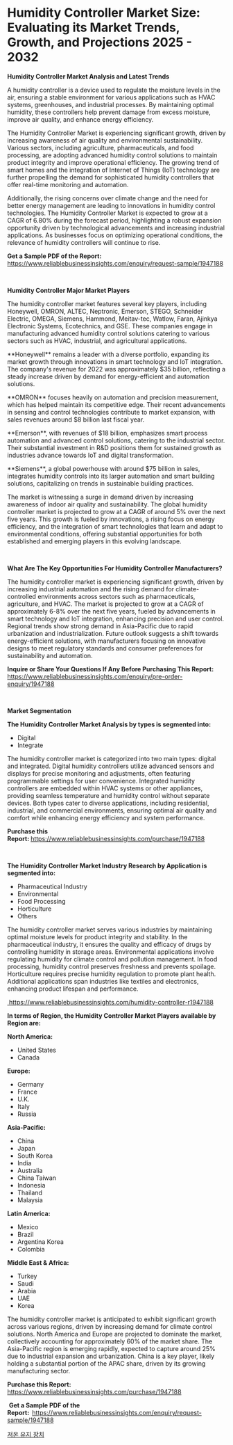 <p><h1>Humidity Controller Market Size: Evaluating its Market Trends, Growth, and Projections 2025 - 2032</h1></p><p><strong>Humidity Controller Market Analysis and Latest Trends</strong></p>
<p><p>A humidity controller is a device used to regulate the moisture levels in the air, ensuring a stable environment for various applications such as HVAC systems, greenhouses, and industrial processes. By maintaining optimal humidity, these controllers help prevent damage from excess moisture, improve air quality, and enhance energy efficiency.</p><p>The Humidity Controller Market is experiencing significant growth, driven by increasing awareness of air quality and environmental sustainability. Various sectors, including agriculture, pharmaceuticals, and food processing, are adopting advanced humidity control solutions to maintain product integrity and improve operational efficiency. The growing trend of smart homes and the integration of Internet of Things (IoT) technology are further propelling the demand for sophisticated humidity controllers that offer real-time monitoring and automation.</p><p>Additionally, the rising concerns over climate change and the need for better energy management are leading to innovations in humidity control technologies. The Humidity Controller Market is expected to grow at a CAGR of 6.80% during the forecast period, highlighting a robust expansion opportunity driven by technological advancements and increasing industrial applications. As businesses focus on optimizing operational conditions, the relevance of humidity controllers will continue to rise.</p></p>
<p><strong>Get a Sample PDF of the Report:&nbsp;</strong> <a href="https://www.reliablebusinessinsights.com/enquiry/request-sample/1947188?utm_campaign=39&utm_medium=2&utm_source=Github&utm_content=ia&utm_term=16022025&utm_id=humidity-controller">https://www.reliablebusinessinsights.com/enquiry/request-sample/1947188</a></p>
<p>&nbsp;</p>
<p><strong>Humidity Controller Major Market Players</strong></p>
<p><p>The humidity controller market features several key players, including Honeywell, OMRON, ALTEC, Neptronic, Emerson, STEGO, Schneider Electric, OMEGA, Siemens, Hammond, Meitav-tec, Watlow, Faran, Ajinkya Electronic Systems, Ecotechnics, and GSE. These companies engage in manufacturing advanced humidity control solutions catering to various sectors such as HVAC, industrial, and agricultural applications.</p><p>**Honeywell** remains a leader with a diverse portfolio, expanding its market growth through innovations in smart technology and IoT integration. The company's revenue for 2022 was approximately $35 billion, reflecting a steady increase driven by demand for energy-efficient and automation solutions.</p><p>**OMRON** focuses heavily on automation and precision measurement, which has helped maintain its competitive edge. Their recent advancements in sensing and control technologies contribute to market expansion, with sales revenues around $8 billion last fiscal year.</p><p>**Emerson**, with revenues of $18 billion, emphasizes smart process automation and advanced control solutions, catering to the industrial sector. Their substantial investment in R&D positions them for sustained growth as industries advance towards IoT and digital transformation.</p><p>**Siemens**, a global powerhouse with around $75 billion in sales, integrates humidity controls into its larger automation and smart building solutions, capitalizing on trends in sustainable building practices.</p><p>The market is witnessing a surge in demand driven by increasing awareness of indoor air quality and sustainability. The global humidity controller market is projected to grow at a CAGR of around 5% over the next five years. This growth is fueled by innovations, a rising focus on energy efficiency, and the integration of smart technologies that learn and adapt to environmental conditions, offering substantial opportunities for both established and emerging players in this evolving landscape.</p></p>
<p>&nbsp;</p>
<p><strong>What Are The Key Opportunities For Humidity Controller Manufacturers?</strong></p>
<p><p>The humidity controller market is experiencing significant growth, driven by increasing industrial automation and the rising demand for climate-controlled environments across sectors such as pharmaceuticals, agriculture, and HVAC. The market is projected to grow at a CAGR of approximately 6-8% over the next five years, fueled by advancements in smart technology and IoT integration, enhancing precision and user control. Regional trends show strong demand in Asia-Pacific due to rapid urbanization and industrialization. Future outlook suggests a shift towards energy-efficient solutions, with manufacturers focusing on innovative designs to meet regulatory standards and consumer preferences for sustainability and automation.</p></p>
<p><strong>Inquire or Share Your Questions If Any Before Purchasing This Report:</strong> <a href="https://www.reliablebusinessinsights.com/enquiry/pre-order-enquiry/1947188?utm_campaign=39&utm_medium=2&utm_source=Github&utm_content=ia&utm_term=16022025&utm_id=humidity-controller">https://www.reliablebusinessinsights.com/enquiry/pre-order-enquiry/1947188</a></p>
<p>&nbsp;</p>
<p><strong>Market Segmentation</strong></p>
<p><strong>The Humidity Controller Market Analysis by types is segmented into:</strong></p>
<p><ul><li>Digital</li><li>Integrate</li></ul></p>
<p><p>The humidity controller market is categorized into two main types: digital and integrated. Digital humidity controllers utilize advanced sensors and displays for precise monitoring and adjustments, often featuring programmable settings for user convenience. Integrated humidity controllers are embedded within HVAC systems or other appliances, providing seamless temperature and humidity control without separate devices. Both types cater to diverse applications, including residential, industrial, and commercial environments, ensuring optimal air quality and comfort while enhancing energy efficiency and system performance.</p></p>
<p><strong>Purchase this Report:&nbsp;</strong><a href="https://www.reliablebusinessinsights.com/purchase/1947188?utm_campaign=39&utm_medium=2&utm_source=Github&utm_content=ia&utm_term=16022025&utm_id=humidity-controller">https://www.reliablebusinessinsights.com/purchase/1947188</a></p>
<p>&nbsp;</p>
<p><strong>The Humidity Controller Market Industry Research by Application is segmented into:</strong></p>
<p><ul><li>Pharmaceutical Industry</li><li>Environmental</li><li>Food Processing</li><li>Horticulture</li><li>Others</li></ul></p>
<p><p>The humidity controller market serves various industries by maintaining optimal moisture levels for product integrity and stability. In the pharmaceutical industry, it ensures the quality and efficacy of drugs by controlling humidity in storage areas. Environmental applications involve regulating humidity for climate control and pollution management. In food processing, humidity control preserves freshness and prevents spoilage. Horticulture requires precise humidity regulation to promote plant health. Additional applications span industries like textiles and electronics, enhancing product lifespan and performance.</p></p>
<p><a href="https://www.reliablebusinessinsights.com/humidity-controller-r1947188?utm_campaign=39&utm_medium=2&utm_source=Github&utm_content=ia&utm_term=16022025&utm_id=humidity-controller">&nbsp;https://www.reliablebusinessinsights.com/humidity-controller-r1947188</a></p>
<p><strong>In terms of Region, the Humidity Controller Market Players available by Region are:</strong></p>
<p>
    <p> <strong> North America: </strong>
        <ul>
            <li>United States</li>
            <li>Canada</li>
        </ul>
        </p> 
    <p> <strong> Europe: </strong>
        <ul>
            <li>Germany</li>
            <li>France</li>
            <li>U.K.</li>
            <li>Italy</li>
            <li>Russia</li>
        </ul>
        </p> 
    <p> <strong> Asia-Pacific: </strong>
        <ul>
            <li>China</li>
            <li>Japan</li>
            <li>South Korea</li>
            <li>India</li>
            <li>Australia</li>
            <li>China Taiwan</li>
            <li>Indonesia</li>
            <li>Thailand</li>
            <li>Malaysia</li>
        </ul>
        </p> 
    <p> <strong> Latin America: </strong>
        <ul>
            <li>Mexico</li>
            <li>Brazil</li>
            <li>Argentina Korea</li>
            <li>Colombia</li>
        </ul>
        </p> 
    <p> <strong> Middle East & Africa: </strong>
        <ul>
            <li>Turkey</li>
            <li>Saudi</li>
            <li>Arabia</li>
            <li>UAE</li>
            <li>Korea</li>
        </ul>
    </p>
    </p>
<p><p>The humidity controller market is anticipated to exhibit significant growth across various regions, driven by increasing demand for climate control solutions. North America and Europe are projected to dominate the market, collectively accounting for approximately 60% of the market share. The Asia-Pacific region is emerging rapidly, expected to capture around 25% due to industrial expansion and urbanization. China is a key player, likely holding a substantial portion of the APAC share, driven by its growing manufacturing sector.</p></p>
<p><strong>Purchase this Report: </strong><a href="https://www.reliablebusinessinsights.com/purchase/1947188?utm_campaign=39&utm_medium=2&utm_source=Github&utm_content=ia&utm_term=16022025&utm_id=humidity-controller">https://www.reliablebusinessinsights.com/purchase/1947188</a></p>
<p>&nbsp;<strong>Get a Sample PDF of the Report:&nbsp;&nbsp;</strong><a href="https://www.reliablebusinessinsights.com/enquiry/request-sample/1947188?utm_campaign=39&utm_medium=2&utm_source=Github&utm_content=ia&utm_term=16022025&utm_id=humidity-controller">https://www.reliablebusinessinsights.com/enquiry/request-sample/1947188</a></p>
<p><strong></strong></p>
<p><p><a href="https://github.com/laholand/Market-Research-Report-List-7/blob/main/475097637411.md?utm_campaign=39&utm_medium=2&utm_source=Github&utm_content=ia&utm_term=16022025&utm_id=humidity-controller">저온 유지 장치</a></p></p>